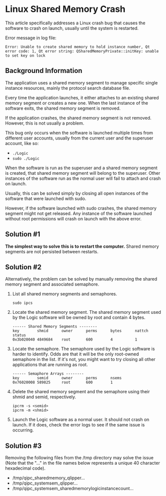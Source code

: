 # Linux Shared Memory Crash

This article specifically addresses a Linux crash bug that causes the software to crash on launch, usually until the system is restarted.

Error message in log file:

`Error: Unable to create shared memory to hold instance number, Qt error code: 1, Qt error string: QSharedMemoryPrivate::initKey: unable to set key on lock`

## **Background Information**

The application uses a shared memory segment to manage specific single instance resources, mainly the protocol search database file.

Every time the application launches, it either attaches to an existing shared memory segment or creates a new one. When the last instance of the software exits, the shared memory segment is removed.

If the application crashes, the shared memory segment is not removed. However, this is not usually a problem.

This bug only occurs when the software is launched multiple times from different user accounts, usually from the current user and the superuser account, like so:

* `./Logic`
* `sudo ./Logic`

When the software is run as the superuser and a shared memory segment is created, that shared memory segment will belong to the superuser. Other instances of the software run as the normal user will fail to attach and crash on launch.

Usually, this can be solved simply by closing all open instances of the software that were launched with sudo.

However, if the software launched with sudo crashes, the shared memory segment might not get released. Any instance of the software launched without root permissions will crash on launch with the above error.

## **Solution #1**

**The simplest way to solve this is to restart the computer.** Shared memory segments are not persisted between restarts.

## Solution #2

Alternatively, the problem can be solved by manually removing the shared memory segment and associated semaphore.

1.  List all shared memory segments and semaphores.

    ```
    sudo ipcs
    ```
2.  Locate the shared memory segment. The shared memory segment used by the Logic software will be owned by root and contain 4 bytes.

    ```
    ------ Shared Memory Segments --------
    key        shmid      owner      perms      bytes      nattch     status
    0x3b020040 4849684    root       600        4          1
    ```
3.  Locate the semaphore. The semaphore used by the Logic software is harder to identify. Odds are that it will be the only root-owned semaphore in the list. If it's not, you might want to try closing all other applications that are running as root.

    ```
    ------ Semaphore Arrays --------
    key        semid      owner      perms      nsems
    0x76020008 589825     root       600        1
    ```
4.  Delete the shared memory segment and the semaphore using their shmid and semid, respectively.

    ```
    ipcrm -s <semid>
    ipcrm -m <shmid>
    ```
5. Launch the Logic software as a normal user. It should not crash on launch. If it does, check the error logs to see if the same issue is occurring.

## Solution #3

Removing the following files from the /tmp directory may solve the issue (Note that the "..." in the file names below represents a unique 40 character hexadecimal code).

* /tmp/qipc\_sharedmemory\_qlipper...
* /tmp/qipc\_systemsem\_qlipper...
* /tmp/qipc\_systemsem\_sharedmemorylogicinstancecount...
